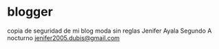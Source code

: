 # blogger
copia de seguridad de mi blog moda sin reglas
Jenifer Ayala 
Segundo A nocturno 
jenifer2005.dubis@gmail.com
